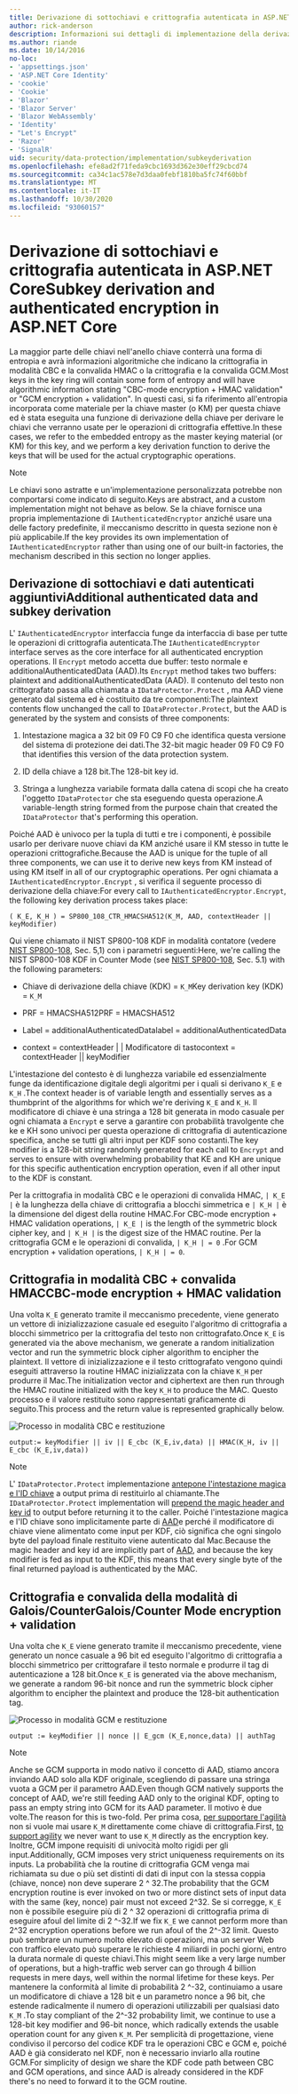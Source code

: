 ```yaml
---
title: Derivazione di sottochiavi e crittografia autenticata in ASP.NET Core
author: rick-anderson
description: Informazioni sui dettagli di implementazione della derivazione della sottochiave di ASP.NET Core Data Protection e della crittografia autenticata.
ms.author: riande
ms.date: 10/14/2016
no-loc:
- 'appsettings.json'
- 'ASP.NET Core Identity'
- 'cookie'
- 'Cookie'
- 'Blazor'
- 'Blazor Server'
- 'Blazor WebAssembly'
- 'Identity'
- "Let's Encrypt"
- 'Razor'
- 'SignalR'
uid: security/data-protection/implementation/subkeyderivation
ms.openlocfilehash: efe8ad2f71feda9cbc1693d362e30eff29cbcd74
ms.sourcegitcommit: ca34c1ac578e7d3daa0febf1810ba5fc74f60bbf
ms.translationtype: MT
ms.contentlocale: it-IT
ms.lasthandoff: 10/30/2020
ms.locfileid: "93060157"
---
```

# <a name="subkey-derivation-and-authenticated-encryption-in-aspnet-core"></a><span data-ttu-id="e2372-103">Derivazione di sottochiavi e crittografia autenticata in ASP.NET Core</span><span class="sxs-lookup"><span data-stu-id="e2372-103">Subkey derivation and authenticated encryption in ASP.NET Core</span></span>

<a name="data-protection-implementation-subkey-derivation"></a>

<span data-ttu-id="e2372-104">La maggior parte delle chiavi nell'anello chiave conterrà una forma di entropia e avrà informazioni algoritmiche che indicano la crittografia in modalità CBC e la convalida HMAC o la crittografia e la convalida GCM.</span><span class="sxs-lookup"><span data-stu-id="e2372-104">Most keys in the key ring will contain some form of entropy and will have algorithmic information stating "CBC-mode encryption + HMAC validation" or "GCM encryption + validation".</span></span> <span data-ttu-id="e2372-105">In questi casi, si fa riferimento all'entropia incorporata come materiale per la chiave master (o KM) per questa chiave ed è stata eseguita una funzione di derivazione della chiave per derivare le chiavi che verranno usate per le operazioni di crittografia effettive.</span><span class="sxs-lookup"><span data-stu-id="e2372-105">In these cases, we refer to the embedded entropy as the master keying material (or KM) for this key, and we perform a key derivation function to derive the keys that will be used for the actual cryptographic operations.</span></span>

> [!NOTE]
> <span data-ttu-id="e2372-106">Le chiavi sono astratte e un'implementazione personalizzata potrebbe non comportarsi come indicato di seguito.</span><span class="sxs-lookup"><span data-stu-id="e2372-106">Keys are abstract, and a custom implementation might not behave as below.</span></span> <span data-ttu-id="e2372-107">Se la chiave fornisce una propria implementazione di `IAuthenticatedEncryptor` anziché usare una delle factory predefinite, il meccanismo descritto in questa sezione non è più applicabile.</span><span class="sxs-lookup"><span data-stu-id="e2372-107">If the key provides its own implementation of `IAuthenticatedEncryptor` rather than using one of our built-in factories, the mechanism described in this section no longer applies.</span></span>

<a name="data-protection-implementation-subkey-derivation-aad"></a>

## <a name="additional-authenticated-data-and-subkey-derivation"></a><span data-ttu-id="e2372-108">Derivazione di sottochiavi e dati autenticati aggiuntivi</span><span class="sxs-lookup"><span data-stu-id="e2372-108">Additional authenticated data and subkey derivation</span></span>

<span data-ttu-id="e2372-109">L' `IAuthenticatedEncryptor` interfaccia funge da interfaccia di base per tutte le operazioni di crittografia autenticata.</span><span class="sxs-lookup"><span data-stu-id="e2372-109">The `IAuthenticatedEncryptor` interface serves as the core interface for all authenticated encryption operations.</span></span> <span data-ttu-id="e2372-110">Il `Encrypt` metodo accetta due buffer: testo normale e additionalAuthenticatedData (AAD).</span><span class="sxs-lookup"><span data-stu-id="e2372-110">Its `Encrypt` method takes two buffers: plaintext and additionalAuthenticatedData (AAD).</span></span> <span data-ttu-id="e2372-111">Il contenuto del testo non crittografato passa alla chiamata a `IDataProtector.Protect` , ma AAD viene generato dal sistema ed è costituito da tre componenti:</span><span class="sxs-lookup"><span data-stu-id="e2372-111">The plaintext contents flow unchanged the call to `IDataProtector.Protect`, but the AAD is generated by the system and consists of three components:</span></span>

1. <span data-ttu-id="e2372-112">Intestazione magica a 32 bit 09 F0 C9 F0 che identifica questa versione del sistema di protezione dei dati.</span><span class="sxs-lookup"><span data-stu-id="e2372-112">The 32-bit magic header 09 F0 C9 F0 that identifies this version of the data protection system.</span></span>

2. <span data-ttu-id="e2372-113">ID della chiave a 128 bit.</span><span class="sxs-lookup"><span data-stu-id="e2372-113">The 128-bit key id.</span></span>

3. <span data-ttu-id="e2372-114">Stringa a lunghezza variabile formata dalla catena di scopi che ha creato l'oggetto `IDataProtector` che sta eseguendo questa operazione.</span><span class="sxs-lookup"><span data-stu-id="e2372-114">A variable-length string formed from the purpose chain that created the `IDataProtector` that's performing this operation.</span></span>

<span data-ttu-id="e2372-115">Poiché AAD è univoco per la tupla di tutti e tre i componenti, è possibile usarlo per derivare nuove chiavi da KM anziché usare il KM stesso in tutte le operazioni crittografiche.</span><span class="sxs-lookup"><span data-stu-id="e2372-115">Because the AAD is unique for the tuple of all three components, we can use it to derive new keys from KM instead of using KM itself in all of our cryptographic operations.</span></span> <span data-ttu-id="e2372-116">Per ogni chiamata a `IAuthenticatedEncryptor.Encrypt` , si verifica il seguente processo di derivazione della chiave:</span><span class="sxs-lookup"><span data-stu-id="e2372-116">For every call to `IAuthenticatedEncryptor.Encrypt`, the following key derivation process takes place:</span></span>

`( K_E, K_H ) = SP800_108_CTR_HMACSHA512(K_M, AAD, contextHeader || keyModifier)`

<span data-ttu-id="e2372-117">Qui viene chiamato il NIST SP800-108 KDF in modalità contatore (vedere [NIST SP800-108](https://nvlpubs.nist.gov/nistpubs/Legacy/SP/nistspecialpublication800-108.pdf), Sec. 5,1) con i parametri seguenti:</span><span class="sxs-lookup"><span data-stu-id="e2372-117">Here, we're calling the NIST SP800-108 KDF in Counter Mode (see [NIST SP800-108](https://nvlpubs.nist.gov/nistpubs/Legacy/SP/nistspecialpublication800-108.pdf), Sec. 5.1) with the following parameters:</span></span>

* <span data-ttu-id="e2372-118">Chiave di derivazione della chiave (KDK) = `K_M`</span><span class="sxs-lookup"><span data-stu-id="e2372-118">Key derivation key (KDK) = `K_M`</span></span>

* <span data-ttu-id="e2372-119">PRF = HMACSHA512</span><span class="sxs-lookup"><span data-stu-id="e2372-119">PRF = HMACSHA512</span></span>

* <span data-ttu-id="e2372-120">Label = additionalAuthenticatedData</span><span class="sxs-lookup"><span data-stu-id="e2372-120">label = additionalAuthenticatedData</span></span>

* <span data-ttu-id="e2372-121">context = contextHeader | | Modificatore di tasto</span><span class="sxs-lookup"><span data-stu-id="e2372-121">context = contextHeader || keyModifier</span></span>

<span data-ttu-id="e2372-122">L'intestazione del contesto è di lunghezza variabile ed essenzialmente funge da identificazione digitale degli algoritmi per i quali si derivano `K_E` e `K_H` .</span><span class="sxs-lookup"><span data-stu-id="e2372-122">The context header is of variable length and essentially serves as a thumbprint of the algorithms for which we're deriving `K_E` and `K_H`.</span></span> <span data-ttu-id="e2372-123">Il modificatore di chiave è una stringa a 128 bit generata in modo casuale per ogni chiamata a `Encrypt` e serve a garantire con probabilità travolgente che ke e KH sono univoci per questa operazione di crittografia di autenticazione specifica, anche se tutti gli altri input per KDF sono costanti.</span><span class="sxs-lookup"><span data-stu-id="e2372-123">The key modifier is a 128-bit string randomly generated for each call to `Encrypt` and serves to ensure with overwhelming probability that KE and KH are unique for this specific authentication encryption operation, even if all other input to the KDF is constant.</span></span>

<span data-ttu-id="e2372-124">Per la crittografia in modalità CBC e le operazioni di convalida HMAC, `| K_E |` è la lunghezza della chiave di crittografia a blocchi simmetrica e `| K_H |` è la dimensione del digest della routine HMAC.</span><span class="sxs-lookup"><span data-stu-id="e2372-124">For CBC-mode encryption + HMAC validation operations, `| K_E |` is the length of the symmetric block cipher key, and `| K_H |` is the digest size of the HMAC routine.</span></span> <span data-ttu-id="e2372-125">Per la crittografia GCM e le operazioni di convalida, `| K_H | = 0` .</span><span class="sxs-lookup"><span data-stu-id="e2372-125">For GCM encryption + validation operations, `| K_H | = 0`.</span></span>

## <a name="cbc-mode-encryption--hmac-validation"></a><span data-ttu-id="e2372-126">Crittografia in modalità CBC + convalida HMAC</span><span class="sxs-lookup"><span data-stu-id="e2372-126">CBC-mode encryption + HMAC validation</span></span>

<span data-ttu-id="e2372-127">Una volta `K_E` generato tramite il meccanismo precedente, viene generato un vettore di inizializzazione casuale ed eseguito l'algoritmo di crittografia a blocchi simmetrico per la crittografia del testo non crittografato.</span><span class="sxs-lookup"><span data-stu-id="e2372-127">Once `K_E` is generated via the above mechanism, we generate a random initialization vector and run the symmetric block cipher algorithm to encipher the plaintext.</span></span> <span data-ttu-id="e2372-128">Il vettore di inizializzazione e il testo crittografato vengono quindi eseguiti attraverso la routine HMAC inizializzata con la chiave `K_H` per produrre il Mac.</span><span class="sxs-lookup"><span data-stu-id="e2372-128">The initialization vector and ciphertext are then run through the HMAC routine initialized with the key `K_H` to produce the MAC.</span></span> <span data-ttu-id="e2372-129">Questo processo e il valore restituito sono rappresentati graficamente di seguito.</span><span class="sxs-lookup"><span data-stu-id="e2372-129">This process and the return value is represented graphically below.</span></span>

![Processo in modalità CBC e restituzione](subkeyderivation/_static/cbcprocess.png)

`output:= keyModifier || iv || E_cbc (K_E,iv,data) || HMAC(K_H, iv || E_cbc (K_E,iv,data))`

> [!NOTE]
> <span data-ttu-id="e2372-131">L' `IDataProtector.Protect` implementazione [antepone l'intestazione magica e l'ID chiave](xref:security/data-protection/implementation/authenticated-encryption-details) a output prima di restituirlo al chiamante.</span><span class="sxs-lookup"><span data-stu-id="e2372-131">The `IDataProtector.Protect` implementation will [prepend the magic header and key id](xref:security/data-protection/implementation/authenticated-encryption-details) to output before returning it to the caller.</span></span> <span data-ttu-id="e2372-132">Poiché l'intestazione magica e l'ID chiave sono implicitamente parte di [AAD](xref:security/data-protection/implementation/subkeyderivation#data-protection-implementation-subkey-derivation-aad)e perché il modificatore di chiave viene alimentato come input per KDF, ciò significa che ogni singolo byte del payload finale restituito viene autenticato dal Mac.</span><span class="sxs-lookup"><span data-stu-id="e2372-132">Because the magic header and key id are implicitly part of [AAD](xref:security/data-protection/implementation/subkeyderivation#data-protection-implementation-subkey-derivation-aad), and because the key modifier is fed as input to the KDF, this means that every single byte of the final returned payload is authenticated by the MAC.</span></span>

## <a name="galoiscounter-mode-encryption--validation"></a><span data-ttu-id="e2372-133">Crittografia e convalida della modalità di Galois/Counter</span><span class="sxs-lookup"><span data-stu-id="e2372-133">Galois/Counter Mode encryption + validation</span></span>

<span data-ttu-id="e2372-134">Una volta che `K_E` viene generato tramite il meccanismo precedente, viene generato un nonce casuale a 96 bit ed eseguito l'algoritmo di crittografia a blocchi simmetrico per crittografare il testo normale e produrre il tag di autenticazione a 128 bit.</span><span class="sxs-lookup"><span data-stu-id="e2372-134">Once `K_E` is generated via the above mechanism, we generate a random 96-bit nonce and run the symmetric block cipher algorithm to encipher the plaintext and produce the 128-bit authentication tag.</span></span>

![Processo in modalità GCM e restituzione](subkeyderivation/_static/galoisprocess.png)

`output := keyModifier || nonce || E_gcm (K_E,nonce,data) || authTag`

> [!NOTE]
> <span data-ttu-id="e2372-136">Anche se GCM supporta in modo nativo il concetto di AAD, stiamo ancora inviando AAD solo alla KDF originale, scegliendo di passare una stringa vuota a GCM per il parametro AAD.</span><span class="sxs-lookup"><span data-stu-id="e2372-136">Even though GCM natively supports the concept of AAD, we're still feeding AAD only to the original KDF, opting to pass an empty string into GCM for its AAD parameter.</span></span> <span data-ttu-id="e2372-137">Il motivo è due volte.</span><span class="sxs-lookup"><span data-stu-id="e2372-137">The reason for this is two-fold.</span></span> <span data-ttu-id="e2372-138">Per prima cosa, [per supportare l'agilità](xref:security/data-protection/implementation/context-headers#data-protection-implementation-context-headers) non si vuole mai usare `K_M` direttamente come chiave di crittografia.</span><span class="sxs-lookup"><span data-stu-id="e2372-138">First, [to support agility](xref:security/data-protection/implementation/context-headers#data-protection-implementation-context-headers) we never want to use `K_M` directly as the encryption key.</span></span> <span data-ttu-id="e2372-139">Inoltre, GCM impone requisiti di univocità molto rigidi per gli input.</span><span class="sxs-lookup"><span data-stu-id="e2372-139">Additionally, GCM imposes very strict uniqueness requirements on its inputs.</span></span> <span data-ttu-id="e2372-140">La probabilità che la routine di crittografia GCM venga mai richiamata su due o più set distinti di dati di input con la stessa coppia (chiave, nonce) non deve superare 2 ^ 32.</span><span class="sxs-lookup"><span data-stu-id="e2372-140">The probability that the GCM encryption routine is ever invoked on two or more distinct sets of input data with the same (key, nonce) pair must not exceed 2^32.</span></span> <span data-ttu-id="e2372-141">Se si corregge, `K_E` non è possibile eseguire più di 2 ^ 32 operazioni di crittografia prima di eseguire afoul del limite di 2 ^-32.</span><span class="sxs-lookup"><span data-stu-id="e2372-141">If we fix `K_E` we cannot perform more than 2^32 encryption operations before we run afoul of the 2^-32 limit.</span></span> <span data-ttu-id="e2372-142">Questo può sembrare un numero molto elevato di operazioni, ma un server Web con traffico elevato può superare le richieste 4 miliardi in pochi giorni, entro la durata normale di queste chiavi.</span><span class="sxs-lookup"><span data-stu-id="e2372-142">This might seem like a very large number of operations, but a high-traffic web server can go through 4 billion requests in mere days, well within the normal lifetime for these keys.</span></span> <span data-ttu-id="e2372-143">Per mantenere la conformità al limite di probabilità 2 ^-32, continuiamo a usare un modificatore di chiave a 128 bit e un parametro nonce a 96 bit, che estende radicalmente il numero di operazioni utilizzabili per qualsiasi dato `K_M` .</span><span class="sxs-lookup"><span data-stu-id="e2372-143">To stay compliant of the 2^-32 probability limit, we continue to use a 128-bit key modifier and 96-bit nonce, which radically extends the usable operation count for any given `K_M`.</span></span> <span data-ttu-id="e2372-144">Per semplicità di progettazione, viene condiviso il percorso del codice KDF tra le operazioni CBC e GCM e, poiché AAD è già considerato nel KDF, non è necessario inviarlo alla routine GCM.</span><span class="sxs-lookup"><span data-stu-id="e2372-144">For simplicity of design we share the KDF code path between CBC and GCM operations, and since AAD is already considered in the KDF there's no need to forward it to the GCM routine.</span></span>
